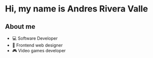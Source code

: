 <div aling="center">
  <h1 aling="center">Hi, my name is Andres Rivera Valle</h1>
</div>

## About me
- 💻 Software Developer
- 📱 Frontend web designer
- 🎮 Video games developer
